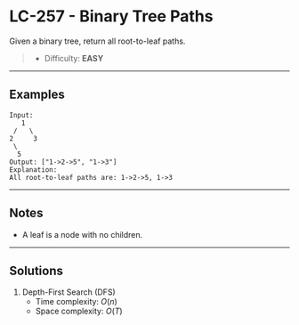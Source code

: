 # LC-257 - Binary Tree Paths

Given a binary tree, return all root-to-leaf paths.

> * Difficulty: **EASY**

---
## Examples

```
Input:
   1
 /   \
2     3
 \
  5
Output: ["1->2->5", "1->3"]
Explanation:
All root-to-leaf paths are: 1->2->5, 1->3
```

---
## Notes

* A leaf is a node with no children.

---
## Solutions

1. Depth-First Search (DFS)
    * Time complexity: $O(n)$
    * Space complexity: $O(T)$